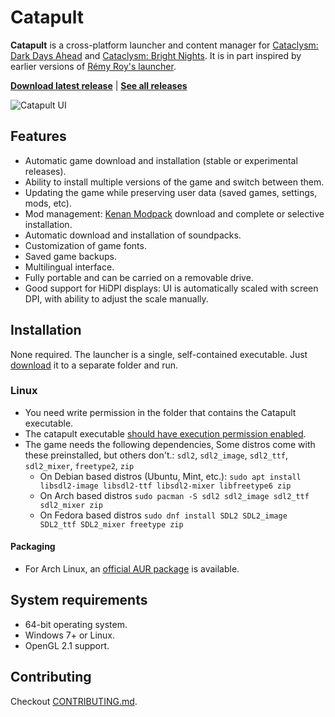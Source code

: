 # Catapult

**Catapult** is a cross-platform launcher and content manager for [Cataclysm: Dark Days Ahead](https://github.com/CleverRaven/Cataclysm-DDA) and [Cataclysm: Bright Nights](https://github.com/cataclysmbnteam/Cataclysm-BN). It is in part inspired by earlier versions of [Rémy Roy's launcher](https://github.com/remyroy/CDDA-Game-Launcher).

[**Download latest release**](https://github.com/qrrk/Catapult/releases/latest)  |  [**See all releases**](https://github.com/qrrk/Catapult/releases)



![Catapult UI](./.github/catapult_ui.gif)

## Features

- Automatic game download and installation (stable or experimental releases).
- Ability to install multiple versions of the game and switch between them.
- Updating the game while preserving user data (saved games, settings, mods, etc).
- Mod management: [Kenan Modpack](https://github.com/Kenan2000/CDDA-Kenan-Modpack) download and complete or selective installation.
- Automatic download and installation of soundpacks.
- Customization of game fonts.
- Saved game backups.
- Multilingual interface.
- Fully portable and can be carried on a removable drive.
- Good support for HiDPI displays: UI is automatically scaled with screen DPI, with ability to adjust the scale manually.

## Installation

None required. The launcher is a single, self-contained executable. Just [download](https://github.com/Hihahahalol/Catapult_TLG/releases/latest) it to a separate folder and run.

### Linux
- You need write permission in the folder that contains the Catapult executable.
- The catapult executable [should have execution permission enabled](https://askubuntu.com/a/485001).
- The game needs the following dependencies, Some distros come with these preinstalled, but others don't.: `sdl2`, `sdl2_image`, `sdl2_ttf`, `sdl2_mixer`, `freetype2`, `zip`
    - On Debian based distros (Ubuntu, Mint, etc.): `sudo apt install libsdl2-image libsdl2-ttf libsdl2-mixer libfreetype6 zip`
    - On Arch based distros `sudo pacman -S sdl2 sdl2_image sdl2_ttf sdl2_mixer zip`
    - On Fedora based distros `sudo dnf install SDL2 SDL2_image SDL2_ttf SDL2_mixer freetype zip`

#### Packaging

- For Arch Linux, an [official AUR package](https://aur.archlinux.org/packages/catapult-bin) is available.

## System requirements

- 64-bit operating system.
- Windows 7+ or Linux.
- OpenGL 2.1 support.

## Contributing

Checkout [CONTRIBUTING.md](./CONTRIBUTING.md).
